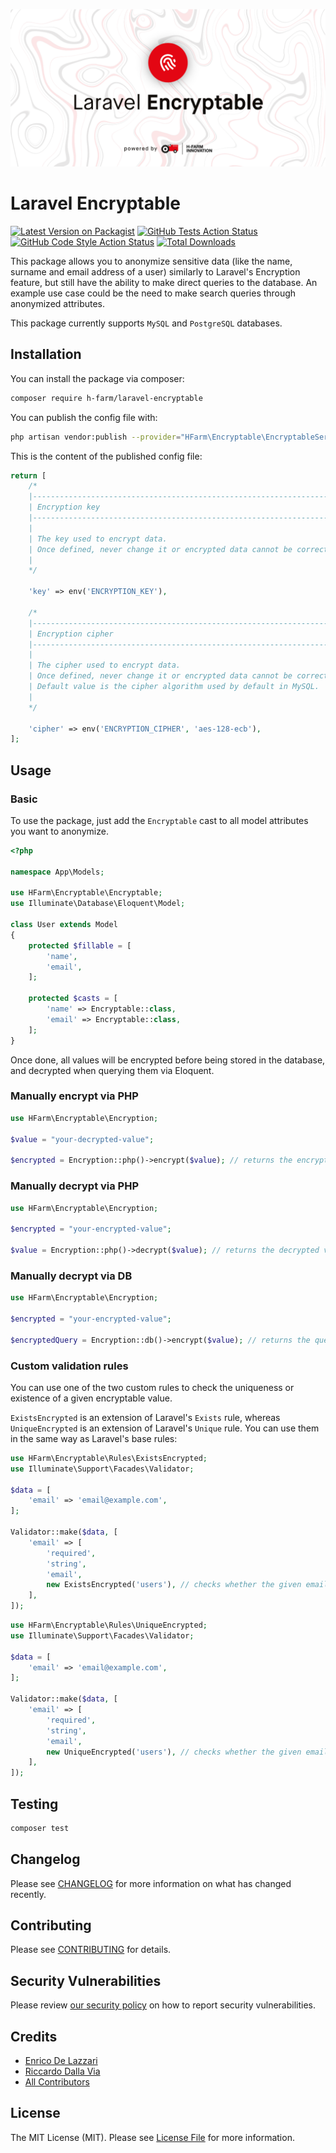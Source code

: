 <p align="center"><img src="/art/socialcard.png" alt="Social Card of Laravel Encryptable"></p>

# Laravel Encryptable

[![Latest Version on Packagist](https://img.shields.io/packagist/v/h-farm/laravel-encryptable.svg?style=flat-square)](https://packagist.org/packages/h-farm/laravel-encryptable)
[![GitHub Tests Action Status](https://img.shields.io/github/workflow/status/h-farm/laravel-encryptable/run-tests?label=tests)](https://github.com/h-farm/laravel-encryptable/actions?query=workflow%3ATests+branch%3Amaster)
[![GitHub Code Style Action Status](https://img.shields.io/github/workflow/status/h-farm/laravel-encryptable/Check%20&%20fix%20styling?label=code%20style)](https://github.com/h-farm/laravel-encryptable/actions?query=workflow%3A"Check+%26+fix+styling"+branch%3Amaster)
[![Total Downloads](https://img.shields.io/packagist/dt/h-farm/laravel-encryptable.svg?style=flat-square)](https://packagist.org/packages/h-farm/laravel-encryptable)


This package allows you to anonymize sensitive data (like the name, surname and email address of a user) similarly to Laravel's Encryption feature, but still have the ability to make direct queries to the database.
An example use case could be the need to make search queries through anonymized attributes.

This package currently supports `MySQL` and `PostgreSQL` databases.

## Installation

You can install the package via composer:

```bash
composer require h-farm/laravel-encryptable
```

You can publish the config file with:
```bash
php artisan vendor:publish --provider="HFarm\Encryptable\EncryptableServiceProvider" --tag="encryptable-config"
```

This is the content of the published config file:

```php
return [
    /*
    |--------------------------------------------------------------------------
    | Encryption key
    |--------------------------------------------------------------------------
    |
    | The key used to encrypt data.
    | Once defined, never change it or encrypted data cannot be correctly decrypted.
    |
    */

    'key' => env('ENCRYPTION_KEY'),

    /*
    |--------------------------------------------------------------------------
    | Encryption cipher
    |--------------------------------------------------------------------------
    |
    | The cipher used to encrypt data.
    | Once defined, never change it or encrypted data cannot be correctly decrypted.
    | Default value is the cipher algorithm used by default in MySQL.
    |
    */

    'cipher' => env('ENCRYPTION_CIPHER', 'aes-128-ecb'),
];
```

## Usage

### Basic

To use the package, just add the `Encryptable` cast to all model attributes you want to anonymize.

``` php
<?php

namespace App\Models;

use HFarm\Encryptable\Encryptable;
use Illuminate\Database\Eloquent\Model;

class User extends Model
{
    protected $fillable = [
        'name',
        'email',
    ];

    protected $casts = [
        'name' => Encryptable::class,
        'email' => Encryptable::class,
    ];
}
```

Once done, all values will be encrypted before being stored in the database, and decrypted when querying them via Eloquent.

### Manually encrypt via PHP

``` php
use HFarm\Encryptable\Encryption;

$value = "your-decrypted-value";

$encrypted = Encryption::php()->encrypt($value); // returns the encrypted value
```

### Manually decrypt via PHP

``` php
use HFarm\Encryptable\Encryption;

$encrypted = "your-encrypted-value";

$value = Encryption::php()->decrypt($value); // returns the decrypted value
```

### Manually decrypt via DB

``` php
use HFarm\Encryptable\Encryption;

$encrypted = "your-encrypted-value";

$encryptedQuery = Encryption::db()->encrypt($value); // returns the query used to find the decrypted value
```

### Custom validation rules

You can use one of the two custom rules to check the uniqueness or existence of a given encryptable value.

`ExistsEncrypted` is an extension of Laravel's `Exists` rule, whereas `UniqueEncrypted` is an extension of Laravel's `Unique` rule.
You can use them in the same way as Laravel's base rules:
``` php
use HFarm\Encryptable\Rules\ExistsEncrypted;
use Illuminate\Support\Facades\Validator;

$data = [
    'email' => 'email@example.com',
];

Validator::make($data, [
    'email' => [
        'required',
        'string',
        'email',
        new ExistsEncrypted('users'), // checks whether the given email exists in the database
    ],
]);
```

``` php
use HFarm\Encryptable\Rules\UniqueEncrypted;
use Illuminate\Support\Facades\Validator;

$data = [
    'email' => 'email@example.com',
];

Validator::make($data, [
    'email' => [
        'required',
        'string',
        'email',
        new UniqueEncrypted('users'), // checks whether the given email does not already exist in the database
    ],
]);
```

## Testing

```bash
composer test
```

## Changelog

Please see [CHANGELOG](CHANGELOG.md) for more information on what has changed recently.

## Contributing

Please see [CONTRIBUTING](.github/CONTRIBUTING.md) for details.

## Security Vulnerabilities

Please review [our security policy](../../security/policy) on how to report security vulnerabilities.

## Credits

- [Enrico De Lazzari](https://github.com/enricodelazzari)
- [Riccardo Dalla Via](https://github.com/riccardodallavia)
- [All Contributors](../../contributors)

## License

The MIT License (MIT). Please see [License File](LICENSE.md) for more information.

